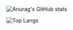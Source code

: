 ![Anurag's GitHub stats](https://github-readme-stats.vercel.app/api?username=FlorensaDimer&show_icons=true&theme=radical)

![Top Langs](https://github-readme-stats.vercel.app/api/top-langs/?username=FlorensaDimer&layout=compact)
